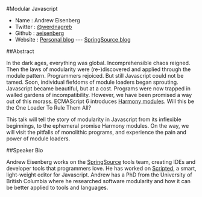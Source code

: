 #Modular Javascript

* Name      : Andrew Eisenberg
* Twitter   : [@werdnagreb](https://twitter.com/werdnagreb)
* Github    : [aeisenberg](https://github.com/aeisenberg/)
* Website   : [Personal blog](http://contraptionsforprogramming.blogspot.ca/) ---  [SpringSource blog](http://blog.springsource.org/author/aeisenberg/)

##Abstract

In the dark ages, everything was global. Incomprehensible chaos 
reigned. Then the laws of modularity were (re-)discovered and 
applied through the module pattern. Programmers rejoiced. But 
still Javascript could not be tamed. Soon, individual fiefdoms 
of module loaders began sprouting. Javascript became beautiful, 
but at a cost. Programs were now trapped in walled gardens of 
incompatibility. However, we have been promised a way out of 
this morass. ECMAScript 6 introduces 
[Harmony modules](http://wiki.ecmascript.org/doku.php?id=harmony:modules). 
Will this be the One Loader To Rule Them All?

This talk will tell the story of modularity in Javascript from its 
inflexible beginnings, to the ephemeral promise Harmony modules. On 
the way, we will visit the pitfalls of monolithic programs, and
experience the pain and power of module loaders.

##Speaker Bio

Andrew Eisenberg works on the [SpringSource](http://www.springsource.org/) 
tools team, creating IDEs and developer tools that programmers love. He has worked on 
[Scripted](https://github.com/scripted-editor/scripted), a smart, 
light-weight editor for Javascript. Andrew has a PhD from the 
University of British Columbia where he researched software 
modularity and how it can be better applied to tools and
languages.
